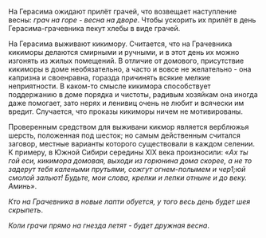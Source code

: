 На Герасима ожидают прилёт грачей, что возвещает наступление весны: _грач на горе - весна на дворе_. Чтобы ускорить их прилёт в день Герасима-грачевника пекут хлебы в виде грачей.

На Герасима выживают кикимору. Считается, что на Грачевника кикиморы делаются смирными и ручными, и в этот день их можно изгонять из жилых помещений. В отличие от домового, присутствие кикиморы в доме необязательно, а часто и вовсе не желательно - она капризна и свое­нравна, горазда причинять всякие мелкие неприятности. В каком-то смысле кикимора способствует поддержанию в доме порядка и чистоты, радивым хозяйкам она иногда даже помогает, зато нерях и ленивиц очень не любит и всячески им вредит. Случается, что проказы кикиморы ничем не мотивированы.

Проверенным средством для выживани кикмор является верблюжья шерсть, положенная под шесток; но самым действенным считался заговор, мест­ные варианты которого существовали в каждом селении. К примеру, в Южной Сибири середины XIX века произносили:
«_Ах ты гой еси, кикимора домовая, выходи из горюнина дома скорее, а не то задерут тебя калеными прутьями, сожгут огнем-полымем и чер1;юй смолой зальют! Будьте, мои слова, крепки и лепки отныне и до веку. Аминь_».

_Кто на Грачевника в новые лапти обуется, у того весь день будет шея скры­петь_.

_Коли грачи прямо на гнезда летят - будет дружная весна_.